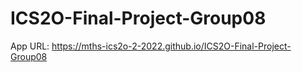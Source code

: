 # ICS2O-Final-Project-Group08

App URL: https://mths-ics2o-2-2022.github.io/ICS2O-Final-Project-Group08